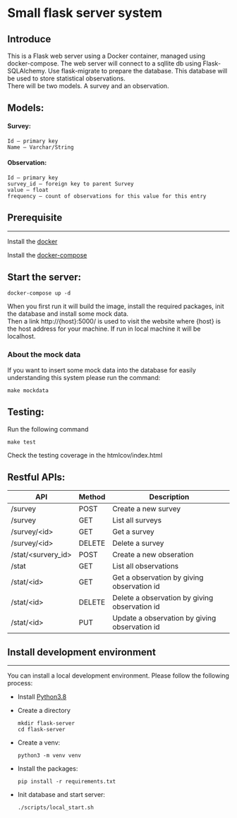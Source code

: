 # Small flask server system

## Introduce
This is a Flask web server using a Docker container, managed using docker-compose.  The web server will connect to a sqllite db using Flask-SQLAlchemy.  Use flask-migrate to prepare the database. This database will be used to store statistical observations.  
There will be two models. A survey and an observation. 

## Models:
#### Survey:
    Id – primary key
    Name – Varchar/String
#### Observation:
    Id – primary key
    survey_id – foreign key to parent Survey
    value – float
    frequency – count of observations for this value for this entry

## Prerequisite
---
Install the [docker](https://docs.docker.com/v17.09/engine/installation/)

Install the [docker-compose](https://docs.docker.com/compose/install/)


## Start the server:
```
docker-compose up -d
```
When you first run it will build the image, install the required packages, init the database and install some mock data.<br>
Then a link http://{host}:5000/ is used to visit the website where {host} is the host address for your machine. If run in local machine it will be localhost.

### About the mock data
If you want to insert some mock data into the database for easily understanding this system please run the command:
```
make mockdata
```

## Testing:
Run the following command
```
make test
```
Check the testing coverage in the htmlcov/index.html

## Restful APIs:
API | Method| Description
------------- | -------------| -------------
/survey  |POST | Create a new survey
/survey  | GET | List all surveys
/survey/\<id>  |GET | Get a survey
/survey/\<id>  |DELETE | Delete a survey
/stat/\<survery_id>  |POST | Create a new obseration
/stat  | GET | List all observations
/stat/\<id>  |GET | Get a observation by giving observation id
/stat/\<id>  |DELETE | Delete a observation by giving observation id
/stat/\<id>  |PUT | Update a observation by giving observation id

## Install development environment
---
You can install a local development environment. Please follow the following process: 

* Install [Python3.8](https://www.python.org/downloads/)
* Create a directory

    ```
    mkdir flask-server
    cd flask-server
    ```
    
* Create a venv:

    ```
    python3 -m venv venv
    ```

* Install the packages:

    ```
    pip install -r requirements.txt
    ```
    
* Init database and start server:

    ```
    ./scripts/local_start.sh
    ```
